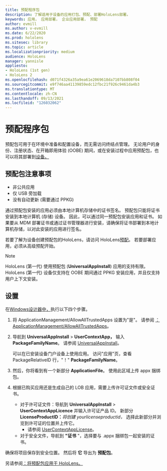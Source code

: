 ```yaml
---
title: 预配程序包
description: 了解适用于设备的应用打包、预配、部署HoloLens部署。
keywords: 应用， 应用部署， 企业应用部署， 预配
author: evmill
ms.author: v-evmill
ms.date: 6/22/2020
ms.prod: hololens
ms.sitesec: library
ms.topic: article
ms.localizationpriority: medium
audience: HoloLens
manager: yannisle
appliesto:
- HoloLens (1st gen)
- HoloLens 2
ms.openlocfilehash: d071f4326a35a9ea61e2069618da7107bb808f04
ms.sourcegitcommit: e9f746aa41139859edc12fbc21f926c9461da4b3
ms.translationtype: MT
ms.contentlocale: zh-CN
ms.lasthandoff: 09/13/2021
ms.locfileid: "126032062"
---
```

# <a name="provisioning-package"></a>预配程序包

预配包可用于在环境中准备和配置设备，而无需访问终结点管理。 无论用户的身份、注册状态、在开箱即用体验 (OOBE) 期间，或在安装过程中应用预配包，也可以将其部署到[设备。](/hololens/hololens-provisioning##apply-a-provisioning-package-to-hololens-during-setup)

## <a name="provisioning-packages-considerations"></a>预配包注意事项

* 非公共应用
* 仅 USB 旁加载
* 没有自动更新 (需要通过 PPKG) 

通过预配包安装的应用必须由本地计算机存储中的证书签名。 预配包只能将证书安装到本地计算机 (存储) 设备。 因此，可以通过同一预配包安装应用和证书。 如果要从 MDM 部署证书或通过证书管理器进行安装，请确保[](certificate-manager.md)将证书部署到本地计算机存储，以对此安装的应用进行签名。

若要了解为设备创建预配包的HoloLens，请访问 HoloLens[预配](/hololens/hololens-provisioning)。 若要部署应用，必须从高级预配开始。

> [!NOTE]
> HoloLens (第一代) 使用预配包 (**UniversalAppInstall**) 应用的支持有限。 HoloLens (第一代) 设备仅支持在 OOBE 期间通过 PPKG 安装应用，并且仅支持用户上下文安装。

## <a name="setup"></a>设置

在[Windows设计器中，](https://www.microsoft.com/store/productId/9NBLGGH4TX22)执行以下四个步骤。

1. 将 ApplicationManagement/AllowAllTrustedApps 设置为"是"。 请参阅 [：ApplicationManagement/AllowAllTrustedApps](/windows/client-management/mdm/policy-csp-applicationmanagement#applicationmanagement-allowalltrustedapps)。

2. 导航到 **UniversalAppInstall**  >  **UserContextApp，** 输入 **PackageFamilyName**。 请参阅 [UniversalAppInstall](/windows/configuration/wcd/wcd-universalappinstall)。

   可以在已安装设备门户设备上使用应用。 访问"应用"页，查看 PackageRelativeID 行，"！" **PackageFamilyName**。

3. 然后，你将看到有一个新部分 **ApplicationFile**。 使用此区域上传 appx 捆绑包。

4. 根据已购买应用还是生成自己的 LOB 应用，需要上传许可证文件或安全证书。

    - 对于许可证文件：导航到 **UniversalAppInstall**  >  **UserContextAppLicence** 并输入许可证产品 ID。 新部分 <b>LicenseProductID：</b><i>将创建 yourlicenseproductid，</i> 选择此新部分并浏览到许可证的位置并上传它。
        - 请参阅 [UserContextAppLicense](/windows/configuration/wcd/wcd-universalappinstall#usercontextapplicense)。
    - 对于安全文件，导航到 **"证书** "，选择要与 .appx 捆绑包一起安装的证书。

确保将项目保存到安全位置。 然后将 **它** 导出为 **预配包**。  

另请参阅[：将预配包应用于 HoloLens。](/hololens/hololens-provisioning#apply-a-provisioning-package-to-hololens-during-setup)
